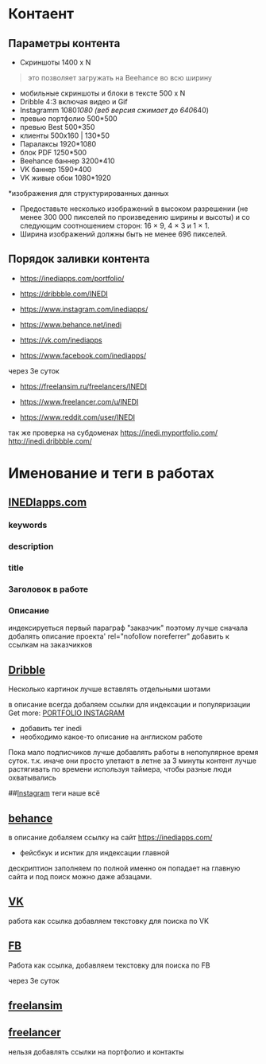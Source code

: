 ﻿# Контаент
## Параметры контента
* Скриншоты 1400 x N
> это позволяет загружать на Beehance во всю ширину
* мобильные скриншоты и блоки в тексте 500 x N
* Dribble 4:3 включая видео и Gif
* Instagramm 1080*1080 (веб версия сжимает до 640*640)
* превью портфолио 500*500
* превью Best 500*350
* клиенты 500x160 | 130*50
* Паралаксы 1920*1080
* блок PDF 1250*500
* Beehance баннер 3200*410
* VK баннер 1590*400 
* VK живые обои 1080*1920

*изображения для структурированных данных
- Предоставьте несколько изображений в высоком разрешении (не менее 300 000 пикселей по произведению ширины и высоты) и со следующим соотношением сторон: 16 × 9, 4 × 3 и 1 × 1.
- Ширина изображений должны быть не менее 696 пикселей.

## Порядок заливки контента
- https://inediapps.com/portfolio/
- https://dribbble.com/INEDI
- https://www.instagram.com/inediapps/
- https://www.behance.net/inedi

- https://vk.com/inediapps
- https://www.facebook.com/inediapps/

через 3е суток
- https://freelansim.ru/freelancers/INEDI
- https://www.freelancer.com/u/lNEDI

- https://www.reddit.com/user/INEDI

так же проверка на субдоменах
https://inedi.myportfolio.com/
http://inedi.dribbble.com/


# Именование и теги в работах
## [INEDIapps.com](https://inediapps.com/)
### keywords

### description


### title


### Заголовок в работе

### Описание
индексируеться первый параграф "заказчик" поэтому лучше сначала добалять описание проекта'
rel="nofollow noreferrer" добавить к ссылкам на заказчикков


## [Dribble](https://dribbble.com/INEDI)
Несколько картинок лучше вставлять отдельными шотами

в описание всегда добаляем ссылки для индексации и популяризации
Get more:
<a href="https://inediapps.com/"> PORTFOLIO </a>
<a href="https://www.instagram.com/inediapps/"> INSTAGRAM </a> 


* добавить тег inedi
* необходимо какое-то описание на англиском работе 

Пока мало подписчиков лучше добавлять работы в непопулярное время суток. т.к. иначе они просто улетают в летне за 3 минуты
контент лучше растягивать по времени используя таймера, чтобы разные люди охватывались

##[Instagram](https://www.instagram.com/inediapps/)
теги наше всё


## [behance](https://www.behance.net/inedi)
в описание добаляем ссылку на сайт 
https://inediapps.com/
+ фейсбкук и иснтик
для индексации главной

дескриптион заполняем по полной именно он попадает на главную сайта и под поиск можно даже абзацами. 


## [VK](https://vk.com/inediapps)
работа как ссылка
добавляем текстовку для поиска по VK

## [FB](https://www.facebook.com/inediapps/)
Работа как ссылка, добавляем текстовку для поиска по FB


через 3е суток
## [freelansim](https://freelansim.ru/freelancers/INEDI)

## [freelancer](https://www.freelancer.com/u/lNEDI)
нельзя добавлять ссылки на портфолио и контакты